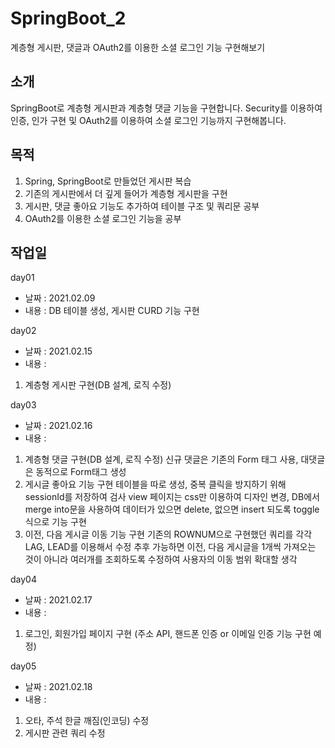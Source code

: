 # SpringBoot_2
계층형 게시판, 댓글과 OAuth2를 이용한 소셜 로그인 기능 구현해보기

## 소개
SpringBoot로 계층형 게시판과 계층형 댓글 기능을 구현합니다.
Security를 이용하여 인증, 인가 구현 및 OAuth2를 이용하여 소셜 로그인 기능까지 구현해봅니다.

## 목적
1. Spring, SpringBoot로 만들었던 게시판 복습
2. 기존의 게시판에서 더 깊게 들어가 계층형 게시판을 구현
3. 게시판, 댓글 좋아요 기능도 추가하여 테이블 구조 및 쿼리문 공부
4. OAuth2를 이용한 소셜 로그인 기능을 공부

## 작업일
day01
- 날짜 : 2021.02.09
- 내용 : DB 테이블 생성, 게시판 CURD 기능 구현

day02
- 날짜 : 2021.02.15
- 내용 : 
1. 계층형 게시판 구현(DB 설계, 로직 수정)

day03
- 날짜 : 2021.02.16
- 내용 : 
1. 계층형 댓글 구현(DB 설계, 로직 수정)
신규 댓글은 기존의 Form 태그 사용, 대댓글은 동적으로 Form태그 생성
2. 게시글 좋아요 기능 구현
테이블을 따로 생성, 중복 클릭을 방지하기 위해 sessionId를 저장하여 검사
view 페이지는 css만 이용하여 디자인 변경, DB에서 merge into문을 사용하여
데이터가 있으면 delete, 없으면 insert 되도록 toggle 식으로 기능 구현
3. 이전, 다음 게시글 이동 기능 구현
기존의 ROWNUM으로 구현했던 쿼리를 각각 LAG, LEAD를 이용해서 수정
추후 가능하면 이전, 다음 게시글을 1개씩 가져오는 것이 아니라 여러개를 조회하도록 수정하여 사용자의 이동 범위 확대할 생각

day04
- 날짜 : 2021.02.17
- 내용 : 
1. 로그인, 회원가입 페이지 구현 (주소 API, 핸드폰 인증 or 이메일 인증 기능 구현 예정)

day05
- 날짜 : 2021.02.18
- 내용 : 
1. 오타, 주석 한글 깨짐(인코딩) 수정
2. 게시판 관련 쿼리 수정